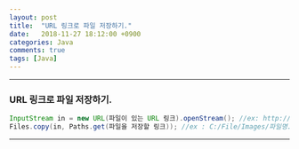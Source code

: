 ```yaml
---
layout: post
title:  "URL 링크로 파일 저장하기."
date:   2018-11-27 18:12:00 +0900
categories: Java
comments: true
tags: [Java]
---
```


---
### URL 링크로 파일 저장하기.


```java
InputStream in = new URL(파일이 있는 URL 링크).openStream(); //ex: http://jmlim.github.io/public/img/imageofhanaumabay.jpg
Files.copy(in, Paths.get(파일을 저장할 링크)); //ex : C:/File/Images/파일명.jpg
```


[jekyll-docs]: https://jekyllrb.com/docs/home
[jekyll-gh]:   https://github.com/jekyll/jekyll
[jekyll-talk]: https://talk.jekyllrb.com/
---
